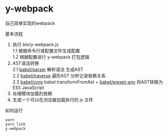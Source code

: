 # y-webpack
自己简单实现的webpack

基本流程
1. 执行 bin/y-webpack.js<br>
   1.1 根据命令行或配置文件生成配置<br>
   1.2 根据配置进行 y-webpack 打包逻辑
2. AST语法转换<br>
   2.1 [babel/parser](https://babeljs.io/docs/en/babel-parser) 解析语法 生成AST<br>
   2.2 [babel/traverse](https://babeljs.io/docs/en/babel-traverse) 遍历AST 分析记录依赖关系<br>
   2.3 [babel/core](https://babeljs.io/docs/en/babel-core) babel.transformFromAst + [babel/preset-env](https://babeljs.io/docs/en/babel-preset-env) 将AST转换为ES5 JavaScript
3. 处理模块加载的依赖
4. 生成一个可以在浏览器加载执行的 js 文件

如何运行<br>
```
yarn
yarn link
y-webpack
```